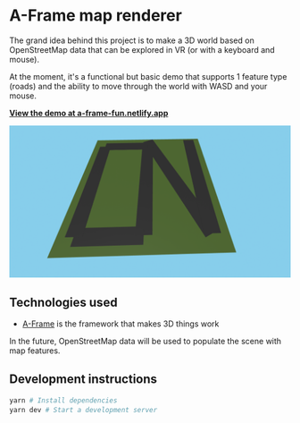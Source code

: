 # A-Frame map renderer

The grand idea behind this project is to make a 3D world based on OpenStreetMap data that can be explored in VR (or with a keyboard and mouse).

At the moment, it's a functional but basic demo that supports 1 feature type (roads) and the ability to move through the world with WASD and your mouse.

**[View the demo at a-frame-fun.netlify.app](https://a-frame-fun.netlify.app/)**

![Screenshot of the website showing a green plane with some dark gray rectangles (roads)](screenshot.png)

## Technologies used

- [A-Frame](https://aframe.io/) is the framework that makes 3D things work

In the future, OpenStreetMap data will be used to populate the scene with map features.

## Development instructions

```bash
yarn # Install dependencies
yarn dev # Start a development server
```
